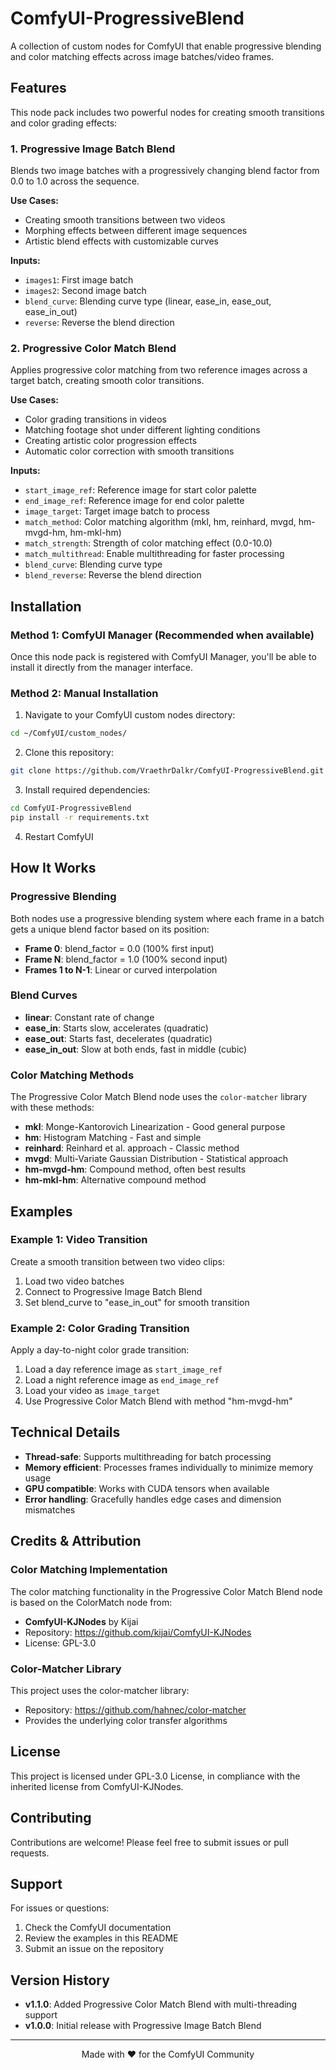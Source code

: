# ComfyUI-ProgressiveBlend

A collection of custom nodes for ComfyUI that enable progressive blending and color matching effects across image batches/video frames.

## Features

This node pack includes two powerful nodes for creating smooth transitions and color grading effects:

### 1. Progressive Image Batch Blend
Blends two image batches with a progressively changing blend factor from 0.0 to 1.0 across the sequence.

**Use Cases:**
- Creating smooth transitions between two videos
- Morphing effects between different image sequences
- Artistic blend effects with customizable curves

**Inputs:**
- `images1`: First image batch
- `images2`: Second image batch
- `blend_curve`: Blending curve type (linear, ease_in, ease_out, ease_in_out)
- `reverse`: Reverse the blend direction

### 2. Progressive Color Match Blend
Applies progressive color matching from two reference images across a target batch, creating smooth color transitions.

**Use Cases:**
- Color grading transitions in videos
- Matching footage shot under different lighting conditions
- Creating artistic color progression effects
- Automatic color correction with smooth transitions

**Inputs:**
- `start_image_ref`: Reference image for start color palette
- `end_image_ref`: Reference image for end color palette
- `image_target`: Target image batch to process
- `match_method`: Color matching algorithm (mkl, hm, reinhard, mvgd, hm-mvgd-hm, hm-mkl-hm)
- `match_strength`: Strength of color matching effect (0.0-10.0)
- `match_multithread`: Enable multithreading for faster processing
- `blend_curve`: Blending curve type
- `blend_reverse`: Reverse the blend direction

## Installation

### Method 1: ComfyUI Manager (Recommended when available)
Once this node pack is registered with ComfyUI Manager, you'll be able to install it directly from the manager interface.

### Method 2: Manual Installation

1. Navigate to your ComfyUI custom nodes directory:
```bash
cd ~/ComfyUI/custom_nodes/
```

2. Clone this repository:
```bash
git clone https://github.com/VraethrDalkr/ComfyUI-ProgressiveBlend.git
```

3. Install required dependencies:
```bash
cd ComfyUI-ProgressiveBlend
pip install -r requirements.txt
```

4. Restart ComfyUI

## How It Works

### Progressive Blending
Both nodes use a progressive blending system where each frame in a batch gets a unique blend factor based on its position:

- **Frame 0**: blend_factor = 0.0 (100% first input)
- **Frame N**: blend_factor = 1.0 (100% second input)
- **Frames 1 to N-1**: Linear or curved interpolation

### Blend Curves
- **linear**: Constant rate of change
- **ease_in**: Starts slow, accelerates (quadratic)
- **ease_out**: Starts fast, decelerates (quadratic)
- **ease_in_out**: Slow at both ends, fast in middle (cubic)

### Color Matching Methods
The Progressive Color Match Blend node uses the `color-matcher` library with these methods:

- **mkl**: Monge-Kantorovich Linearization - Good general purpose
- **hm**: Histogram Matching - Fast and simple
- **reinhard**: Reinhard et al. approach - Classic method
- **mvgd**: Multi-Variate Gaussian Distribution - Statistical approach
- **hm-mvgd-hm**: Compound method, often best results
- **hm-mkl-hm**: Alternative compound method

## Examples

### Example 1: Video Transition
Create a smooth transition between two video clips:
1. Load two video batches
2. Connect to Progressive Image Batch Blend
3. Set blend_curve to "ease_in_out" for smooth transition

### Example 2: Color Grading Transition
Apply a day-to-night color grade transition:
1. Load a day reference image as `start_image_ref`
2. Load a night reference image as `end_image_ref`
3. Load your video as `image_target`
4. Use Progressive Color Match Blend with method "hm-mvgd-hm"

## Technical Details

- **Thread-safe**: Supports multithreading for batch processing
- **Memory efficient**: Processes frames individually to minimize memory usage
- **GPU compatible**: Works with CUDA tensors when available
- **Error handling**: Gracefully handles edge cases and dimension mismatches

## Credits & Attribution

### Color Matching Implementation
The color matching functionality in the Progressive Color Match Blend node is based on the ColorMatch node from:
- **ComfyUI-KJNodes** by Kijai
- Repository: https://github.com/kijai/ComfyUI-KJNodes
- License: GPL-3.0

### Color-Matcher Library
This project uses the color-matcher library:
- Repository: https://github.com/hahnec/color-matcher
- Provides the underlying color transfer algorithms

## License

This project is licensed under GPL-3.0 License, in compliance with the inherited license from ComfyUI-KJNodes.

## Contributing

Contributions are welcome! Please feel free to submit issues or pull requests.

## Support

For issues or questions:
1. Check the ComfyUI documentation
2. Review the examples in this README
3. Submit an issue on the repository

## Version History

- **v1.1.0**: Added Progressive Color Match Blend with multi-threading support
- **v1.0.0**: Initial release with Progressive Image Batch Blend

---

<p align="center">
Made with ❤️ for the ComfyUI Community
</p>
